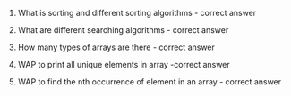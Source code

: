 1. What is sorting and different sorting algorithms - correct answer

2. What are different searching algorithms -  correct answer
 
3. How many types of arrays are there - correct answer

4. WAP to print all unique elements in array -correct answer
 
5. WAP to find the nth occurrence of element in an array - correct answer
